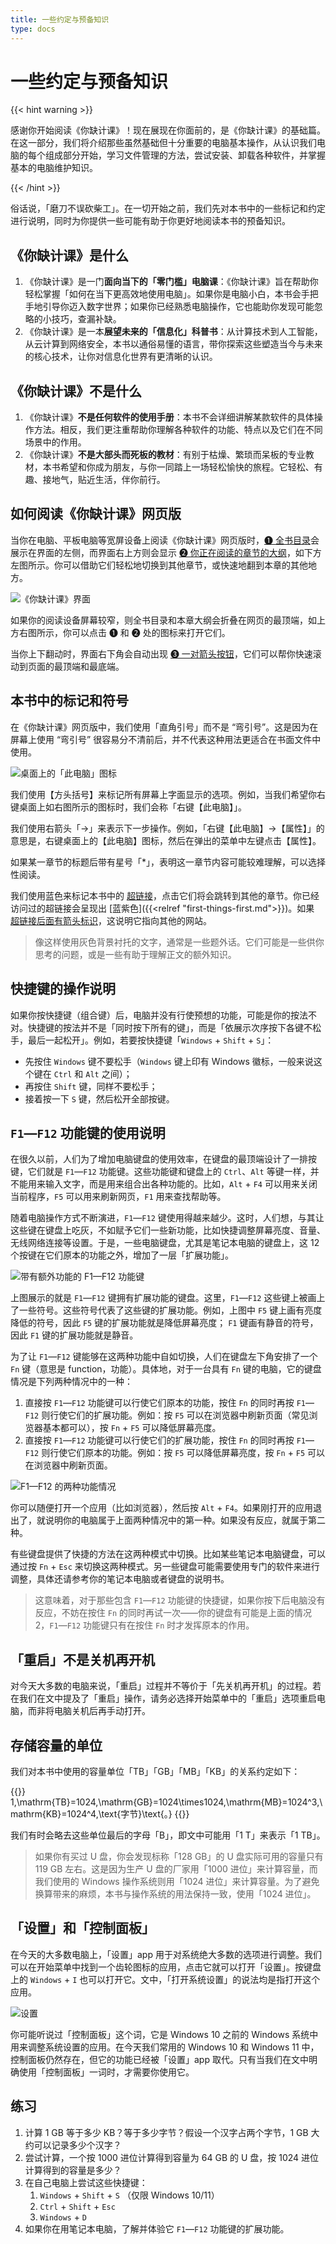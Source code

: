 ```yaml
---
title: 一些约定与预备知识
type: docs
---
```


# 一些约定与预备知识

{{< hint warning >}}

感谢你开始阅读《你缺计课》！现在展现在你面前的，是《你缺计课》的基础篇。在这一部分，我们将介绍那些虽然基础但十分重要的电脑基本操作，从认识我们电脑的每个组成部分开始，学习文件管理的方法，尝试安装、卸载各种软件，并掌握基本的电脑维护知识。

{{< /hint >}}

俗话说，「磨刀不误砍柴工」。在一切开始之前，我们先对本书中的一些标记和约定进行说明，同时为你提供一些可能有助于你更好地阅读本书的预备知识。

## 《你缺计课》是什么

1. 《你缺计课》是一门**面向当下的「零门槛」电脑课**：《你缺计课》旨在帮助你轻松掌握「如何在当下更高效地使用电脑」。如果你是电脑小白，本书会手把手地引导你迈入数字世界；如果你已经熟悉电脑操作，它也能助你发现可能忽略的小技巧，查漏补缺。
2. 《你缺计课》是一本**展望未来的「信息化」科普书**：从计算技术到人工智能，从云计算到网络安全，本书以通俗易懂的语言，带你探索这些塑造当今与未来的核心技术，让你对信息化世界有更清晰的认识。

## 《你缺计课》不是什么

1. 《你缺计课》**不是任何软件的使用手册**：本书不会详细讲解某款软件的具体操作方法。相反，我们更注重帮助你理解各种软件的功能、特点以及它们在不同场景中的作用。
2. 《你缺计课》**不是大部头而死板的教材**：有别于枯燥、繁琐而呆板的专业教材，本书希望和你成为朋友，与你一同踏上一场轻松愉快的旅程。它轻松、有趣、接地气，贴近生活，伴你前行。

## 如何阅读《你缺计课》网页版

当你在电脑、平板电脑等宽屏设备上阅读《你缺计课》网页版时，<u>➊ 全书目录</u>会展示在界面的左侧，而界面右上方则会显示 <u>➋ 你正在阅读的章节的大纲</u>，如下方左图所示。你可以借助它们轻松地切换到其他章节，或快速地翻到本章的其他地方。

![《你缺计课》界面](first-things-first/Missing_homepages.png#center)

如果你的阅读设备屏幕较窄，则全书目录和本章大纲会折叠在网页的最顶端，如上方右图所示，你可以点击 ➊ 和 ➋ 处的图标来打开它们。

当你上下翻动时，界面右下角会自动出现 <u>➌ 一对箭头按钮</u>，它们可以帮你快速滚动到页面的最顶端和最底端。

## 本书中的标记和符号

在《你缺计课》网页版中，我们使用「直角引号」而不是 “弯引号”。这是因为在屏幕上使用 “弯引号” 很容易分不清前后，并不代表这种用法更适合在书面文件中使用。

![桌面上的「此电脑」图标](first-things-first/This_PC.png#floatright)

我们使用【方头括号】来标记所有屏幕上字面显示的选项。例如，当我们希望你右键桌面上如右图所示的图标时，我们会称「右键【此电脑】」。

我们使用右箭头「→」来表示下一步操作。例如，「右键【此电脑】→【属性】」的意思是，右键桌面上的【此电脑】图标，然后在弹出的菜单中左键点击【属性】。

如果某一章节的标题后带有星号「*」，表明这一章节内容可能较难理解，可以选择性阅读。

我们使用蓝色来标记本书中的 <a href="javascript:void(0);">超链接</a>，点击它们将会跳转到其他的章节。你已经访问过的超链接会呈现出 [蓝紫色]({{<relref "first-things-first.md">}})。如果 [超链接后面有箭头标识](https://baike.baidu.com/item/%E7%BD%91%E7%AB%99%E9%93%BE%E6%8E%A5/8916094)，这说明它指向其他的网站。

> 像这样使用灰色背景衬托的文字，通常是一些题外话。它们可能是一些供你思考的问题，或是一些有助于理解正文的额外知识。
>

## 快捷键的操作说明

如果你按快捷键（组合键）后，电脑并没有行使预想的功能，可能是你的按法不对。快捷键的按法并不是「同时按下所有的键」，而是「依展示次序按下各键不松手，最后一起松开」。例如，若要按快捷键「`Windows` + `Shift` + `S`」：

- 先按住 `Windows` 键不要松手（`Windows` 键上印有 Windows 徽标，一般来说这个键在 `Ctrl` 和 `Alt` 之间）；
- 再按住 `Shift` 键，同样不要松手；
- 接着按一下 `S` 键，然后松开全部按键。

## `F1`—`F12` 功能键的使用说明

在很久以前，人们为了增加电脑键盘的使用效率，在键盘的最顶端设计了一排按键，它们就是 `F1`—`F12` 功能键。这些功能键和键盘上的 `Ctrl`、`Alt` 等键一样，并不能用来输入文字，而是用来组合出各种功能的。比如，`Alt` + `F4` 可以用来关闭当前程序，`F5` 可以用来刷新网页，`F1` 用来查找帮助等。

随着电脑操作方式不断演进，`F1`—`F12` 键使用得越来越少。这时，人们想，与其让这些键在键盘上吃灰，不如赋予它们一些新功能，比如快捷调整屏幕亮度、音量、无线网络连接等设置。于是，一些电脑键盘，尤其是笔记本电脑的键盘上，这 12 个按键在它们原本的功能之外，增加了一层「扩展功能」。

![带有额外功能的 `F1`—`F12` 功能键](first-things-first/F1_to_F12_keys_with_extra_functions.png#center)

上图展示的就是 `F1`—`F12` 键拥有扩展功能的键盘。这里，`F1`—`F12` 这些键上被画上了一些符号。这些符号代表了这些键的扩展功能。例如，上图中 `F5` 键上画有亮度降低的符号，因此 `F5` 键的扩展功能就是降低屏幕亮度； `F1` 键画有静音的符号，因此 `F1` 键的扩展功能就是静音。

为了让 `F1`—`F12` 键能够在这两种功能中自如切换，人们在键盘左下角安排了一个 `Fn` 键（意思是 function，功能）。具体地，对于一台具有 `Fn` 键的电脑，它的键盘情况是下列两种情况中的一种：

1. 直接按 `F1`—`F12` 功能键可以行使它们原本的功能，按住 `Fn` 的同时再按 `F1`—`F12` 则行使它们的扩展功能。例如：按 `F5` 可以在浏览器中刷新页面（常见浏览器基本都可以），按 `Fn` + `F5` 可以降低屏幕亮度。
2. 直接按 `F1`—`F12` 功能键可以行使它们的扩展功能，按住 `Fn` 的同时再按 `F1`—`F12` 则行使它们原本的功能。例如：按 `F5` 可以降低屏幕亮度，按 `Fn` + `F5` 可以在浏览器中刷新页面。

![`F1`—`F12` 的两种功能情况](first-things-first/Fn_functions.png#center)

你可以随便打开一个应用（比如浏览器），然后按 `Alt` + `F4`。如果刚打开的应用退出了，就说明你的电脑属于上面两种情况中的第一种。如果没有反应，就属于第二种。

有些键盘提供了快捷的方法在这两种模式中切换。比如某些笔记本电脑键盘，可以通过按 `Fn` + `Esc` 来切换这两种模式。另一些键盘可能需要使用专门的软件来进行调整，具体还请参考你的笔记本电脑或者键盘的说明书。

> 这意味着，对于那些包含 `F1`—`F12` 功能键的快捷键，如果你按下后电脑没有反应，不妨在按住 `Fn` 的同时再试一次——你的键盘有可能是上面的情况 2，`F1`—`F12` 功能键只有在按住 `Fn` 时才发挥原本的作用。

## 「重启」不是关机再开机

对今天大多数的电脑来说，「重启」过程并不等价于「先关机再开机」的过程。若在我们在文中提及了「重启」操作，请务必选择开始菜单中的「重启」选项重启电脑，而非将电脑关机后再手动打开。

## 存储容量的单位

我们对本书中使用的容量单位「TB」「GB」「MB」「KB」的关系约定如下：

{{<katex display >}}
1\,\mathrm{TB}=1024\,\mathrm{GB}=1024\times1024\,\mathrm{MB}=1024^3\,\mathrm{KB}=1024^4\,\text{字节}\text{。}
{{</katex>}}

我们有时会略去这些单位最后的字母「B」，即文中可能用「1 T」来表示「1 TB」。

> 如果你有买过 U 盘，你会发现标称「128 GB」的 U 盘实际可用的容量只有 119 GB 左右。这是因为生产 U 盘的厂家用「1000 进位」来计算容量，而我们使用的 Windows 操作系统则用「1024 进位」来计算容量。为了避免换算带来的麻烦，本书与操作系统的用法保持一致，使用「1024 进位」。

## 「设置」和「控制面板」

在今天的大多数电脑上，「设置」app 用于对系统绝大多数的选项进行调整。我们可以在开始菜单中找到一个齿轮图标的应用，点击它就可以打开「设置」。按键盘上的 `Windows` + `I` 也可以打开它。文中，「打开系统设置」的说法均是指打开这个应用。

![设置](first-things-first/Settings.png#center)

你可能听说过「控制面板」这个词，它是 Windows 10 之前的 Windows 系统中用来调整系统设置的应用。在今天我们常用的 Windows 10 和 Windows 11 中，控制面板仍然存在，但它的功能已经被「设置」app 取代。只有当我们在文中明确使用「控制面板」一词时，才需要你使用它。

## 练习

1. 计算 1 GB 等于多少 KB？等于多少字节？假设一个汉字占两个字节，1 GB 大约可以记录多少个汉字？
2. 尝试计算，一个按 1000 进位计算得到容量为 64 GB 的 U 盘，按 1024 进位计算得到的容量是多少？
3. 在自己电脑上尝试这些快捷键：
    1. `Windows` + `Shift` + `S` （仅限 Windows 10/11）
    2. `Ctrl` + `Shift` + `Esc`
    3. `Windows` + `D`
4. 如果你在用笔记本电脑，了解并体验它 `F1`—`F12` 功能键的扩展功能。